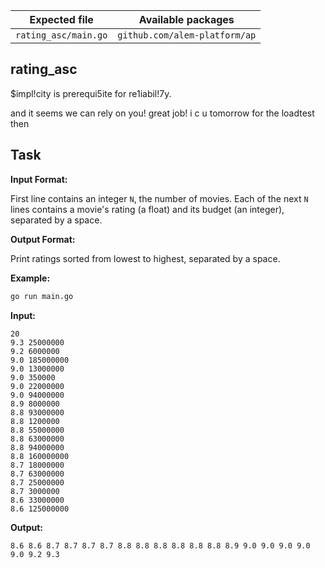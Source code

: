| Expected file        | Available packages            |
| -------------------- | ----------------------------- |
| `rating_asc/main.go` | `github.com/alem-platform/ap` |

## rating_asc

<p data-story-username="alm34">$impl!city is prerequi5ite for re1iabil!7y.</p>
<p data-story-username="a-J-nx"> and it seems we can rely on you! great job! i c u tomorrow for the loadtest then</p>

## Task

**Input Format:**

First line contains an integer `N`, the number of movies.
Each of the next `N` lines contains a movie's rating (a float) and its budget (an integer), separated by a space.

**Output Format:**

Print ratings sorted from lowest to highest, separated by a space.

**Example:**
```sh
go run main.go
```

**Input:**
```
20
9.3 25000000
9.2 6000000
9.0 185000000
9.0 13000000
9.0 350000
9.0 22000000
9.0 94000000
8.9 8000000
8.8 93000000
8.8 1200000
8.8 55000000
8.8 63000000
8.8 94000000
8.8 160000000
8.7 18000000
8.7 63000000
8.7 25000000
8.7 3000000
8.6 33000000
8.6 125000000
```

**Output:**
```
8.6 8.6 8.7 8.7 8.7 8.7 8.8 8.8 8.8 8.8 8.8 8.8 8.9 9.0 9.0 9.0 9.0 9.0 9.2 9.3
```